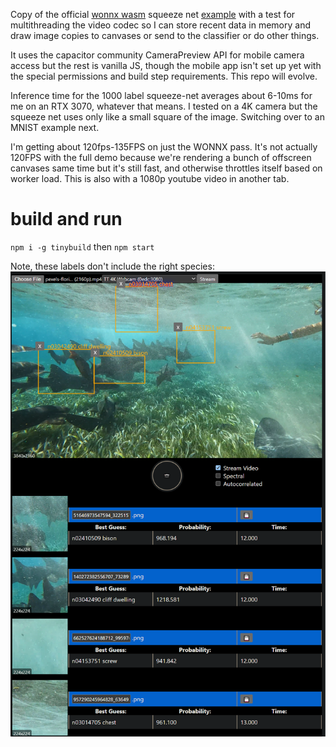 Copy of the official [wonnx wasm](https://github.com/webonnx/wonnx) squeeze net [example](https://github.com/webonnx/wonnx-wasm-example) with a test for multithreading the video codec so I can store recent data in memory and draw image copies to canvases or send to the classifier or do other things. 

It uses the capacitor community CameraPreview API for mobile camera access but the rest is vanilla JS, though the mobile app isn't set up yet with the special permissions and build step requirements. This repo will evolve.

Inference time for the 1000 label squeeze-net averages about 6-10ms for me on an RTX 3070, whatever that means. I tested on a 4K camera but the squeeze net uses only like a small square of the image. Switching over to an MNIST example next.

I'm getting about 120fps-135FPS on just the WONNX pass. It's not actually 120FPS with the full demo because we're rendering a bunch of offscreen canvases same time but it's still fast, and otherwise throttles itself based on worker load. This is also with a 1080p youtube video in another tab. 

# build and run
`npm i -g tinybuild` then `npm start`

Note, these labels don't include the right species:
![Capture](./screen.PNG)


